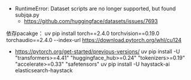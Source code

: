 - RuntimeError: Dataset scripts are no longer supported, but found subjqa.py
  - https://github.com/huggingface/datasets/issues/7693


依存pacakge：
uv pip install torch==2.4.0 torchvision==0.19.0 torchaudio==2.4.0 --index-url https://download.pytorch.org/whl/cu124
- https://pytorch.org/get-started/previous-versions/
uv pip install -U "transformers>=4.41" "huggingface_hub>=0.24" "tokenizers>=0.19" "accelerate>=0.33" "safetensors"
uv pip install -U haystack-ai elasticsearch-haystack
